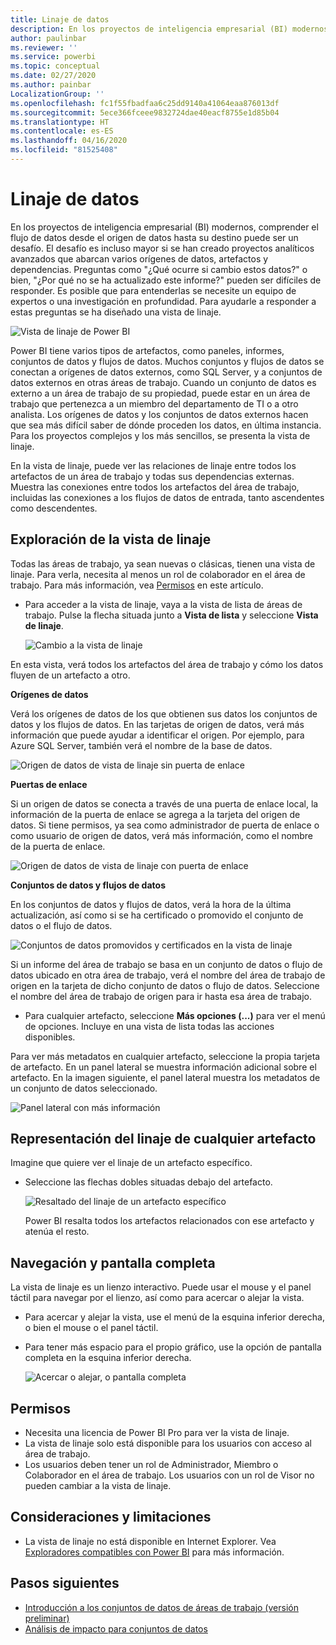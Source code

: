 ```yaml
---
title: Linaje de datos
description: En los proyectos de inteligencia empresarial (BI) modernos, comprender el flujo de datos desde el origen de datos hasta su destino es un desafío clave para muchos clientes.
author: paulinbar
ms.reviewer: ''
ms.service: powerbi
ms.topic: conceptual
ms.date: 02/27/2020
ms.author: painbar
LocalizationGroup: ''
ms.openlocfilehash: fc1f55fbadfaa6c25dd9140a41064eaa876013df
ms.sourcegitcommit: 5ece366fceee9832724dae40eacf8755e1d85b04
ms.translationtype: HT
ms.contentlocale: es-ES
ms.lasthandoff: 04/16/2020
ms.locfileid: "81525408"
---
```

# <a name="data-lineage"></a>Linaje de datos
En los proyectos de inteligencia empresarial (BI) modernos, comprender el flujo de datos desde el origen de datos hasta su destino puede ser un desafío. El desafío es incluso mayor si se han creado proyectos analíticos avanzados que abarcan varios orígenes de datos, artefactos y dependencias. Preguntas como "¿Qué ocurre si cambio estos datos?" o bien, "¿Por qué no se ha actualizado este informe?" pueden ser difíciles de responder. Es posible que para entenderlas se necesite un equipo de expertos o una investigación en profundidad. Para ayudarle a responder a estas preguntas se ha diseñado una vista de linaje.

![Vista de linaje de Power BI](media/service-data-lineage/service-data-lineage-view.png)
 
Power BI tiene varios tipos de artefactos, como paneles, informes, conjuntos de datos y flujos de datos. Muchos conjuntos y flujos de datos se conectan a orígenes de datos externos, como SQL Server, y a conjuntos de datos externos en otras áreas de trabajo. Cuando un conjunto de datos es externo a un área de trabajo de su propiedad, puede estar en un área de trabajo que pertenezca a un miembro del departamento de TI o a otro analista. Los orígenes de datos y los conjuntos de datos externos hacen que sea más difícil saber de dónde proceden los datos, en última instancia. Para los proyectos complejos y los más sencillos, se presenta la vista de linaje.

En la vista de linaje, puede ver las relaciones de linaje entre todos los artefactos de un área de trabajo y todas sus dependencias externas. Muestra las conexiones entre todos los artefactos del área de trabajo, incluidas las conexiones a los flujos de datos de entrada, tanto ascendentes como descendentes.

## <a name="explore-lineage-view"></a>Exploración de la vista de linaje

Todas las áreas de trabajo, ya sean nuevas o clásicas, tienen una vista de linaje. Para verla, necesita al menos un rol de colaborador en el área de trabajo. Para más información, vea [Permisos](#permissions) en este artículo.

* Para acceder a la vista de linaje, vaya a la vista de lista de áreas de trabajo. Pulse la flecha situada junto a **Vista de lista** y seleccione **Vista de linaje**.

   ![Cambio a la vista de linaje](media/service-data-lineage/service-data-lineage-view-select.png)

En esta vista, verá todos los artefactos del área de trabajo y cómo los datos fluyen de un artefacto a otro.

**Orígenes de datos**

Verá los orígenes de datos de los que obtienen sus datos los conjuntos de datos y los flujos de datos. En las tarjetas de origen de datos, verá más información que puede ayudar a identificar el origen. Por ejemplo, para Azure SQL Server, también verá el nombre de la base de datos.

![Origen de datos de vista de linaje sin puerta de enlace](media/service-data-lineage/service-data-lineage-data-source-card.png)
 
**Puertas de enlace**

Si un origen de datos se conecta a través de una puerta de enlace local, la información de la puerta de enlace se agrega a la tarjeta del origen de datos. Si tiene permisos, ya sea como administrador de puerta de enlace o como usuario de origen de datos, verá más información, como el nombre de la puerta de enlace.

![Origen de datos de vista de linaje con puerta de enlace](media/service-data-lineage/service-data-lineage-data-gateway-card.png)

**Conjuntos de datos y flujos de datos**
 
En los conjuntos de datos y flujos de datos, verá la hora de la última actualización, así como si se ha certificado o promovido el conjunto de datos o el flujo de datos.

![Conjuntos de datos promovidos y certificados en la vista de linaje](media/service-data-lineage/service-data-lineage-promoted-certified.png)
 
Si un informe del área de trabajo se basa en un conjunto de datos o flujo de datos ubicado en otra área de trabajo, verá el nombre del área de trabajo de origen en la tarjeta de dicho conjunto de datos o flujo de datos. Seleccione el nombre del área de trabajo de origen para ir hasta esa área de trabajo.

* Para cualquier artefacto, seleccione **Más opciones (...)** para ver el menú de opciones. Incluye en una vista de lista todas las acciones disponibles.

Para ver más metadatos en cualquier artefacto, seleccione la propia tarjeta de artefacto. En un panel lateral se muestra información adicional sobre el artefacto. En la imagen siguiente, el panel lateral muestra los metadatos de un conjunto de datos seleccionado.

![Panel lateral con más información](media/service-data-lineage/service-data-lineage-side-pane.png)
 
## <a name="show-lineage-for-any-artifact"></a>Representación del linaje de cualquier artefacto 

Imagine que quiere ver el linaje de un artefacto específico.

* Seleccione las flechas dobles situadas debajo del artefacto.

   ![Resaltado del linaje de un artefacto específico](media/service-data-lineage/service-data-lineage-specific-artifact.png)

   Power BI resalta todos los artefactos relacionados con ese artefacto y atenúa el resto. 

## <a name="navigation-and-full-screen"></a>Navegación y pantalla completa 

La vista de linaje es un lienzo interactivo. Puede usar el mouse y el panel táctil para navegar por el lienzo, así como para acercar o alejar la vista.

* Para acercar y alejar la vista, use el menú de la esquina inferior derecha, o bien el mouse o el panel táctil.
* Para tener más espacio para el propio gráfico, use la opción de pantalla completa en la esquina inferior derecha. 

    ![Acercar o alejar, o pantalla completa](media/service-data-lineage/service-data-lineage-zoom.png)

## <a name="permissions"></a>Permisos

* Necesita una licencia de Power BI Pro para ver la vista de linaje.
* La vista de linaje solo está disponible para los usuarios con acceso al área de trabajo.
* Los usuarios deben tener un rol de Administrador, Miembro o Colaborador en el área de trabajo. Los usuarios con un rol de Visor no pueden cambiar a la vista de linaje.


## <a name="considerations-and-limitations"></a>Consideraciones y limitaciones

- La vista de linaje no está disponible en Internet Explorer. Vea [Exploradores compatibles con Power BI](../power-bi-browsers.md) para más información.

## <a name="next-steps"></a>Pasos siguientes

* [Introducción a los conjuntos de datos de áreas de trabajo (versión preliminar)](../service-datasets-across-workspaces.md)
* [Análisis de impacto para conjuntos de datos](service-dataset-impact-analysis.md)
